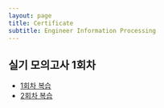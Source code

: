```yaml
---
layout: page
title: Certificate
subtitle: Engineer Information Processing
---
```


## 실기 모의고사 1회차
- [1회차 복습](EIP/day_1)
- [2회차 복습](EIP/day_2)
